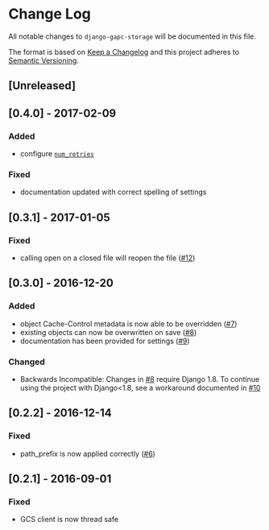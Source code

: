 # Change Log

All notable changes to `django-gapc-storage` will be documented in this file.

The format is based on [Keep a Changelog](http://keepachangelog.com/) and this project adheres to [Semantic Versioning](http://semver.org/).

## [Unreleased]

## [0.4.0] - 2017-02-09

### Added

* configure [`num_retries`](https://github.com/eldarion/django-gapc-storage/blob/ce15daca2026357cea9011c8c4a838d4719c8abe/README.rst#gapc_storagenum_retries)

### Fixed

* documentation updated with correct spelling of settings

## [0.3.1] - 2017-01-05

### Fixed

* calling open on a closed file will reopen the file ([#12](https://github.com/eldarion/django-gapc-storage/pull/12))

## [0.3.0] - 2016-12-20

### Added

* object Cache-Control metadata is now able to be overridden ([#7](https://github.com/eldarion/django-gapc-storage/pull/7))
* existing objects can now be overwritten on save ([#8](https://github.com/eldarion/django-gapc-storage/pull/8))
* documentation has been provided for settings ([#9](https://github.com/eldarion/django-gapc-storage/pull/9))

### Changed

* Backwards Incompatible: Changes in [#8](https://github.com/eldarion/django-gapc-storage/pull/8) require Django 1.8.  To continue using the project with Django<1.8, see a workaround documented in [#10](https://github.com/eldarion/django-gapc-storage/issues/10)

## [0.2.2] - 2016-12-14

### Fixed

* path_prefix is now applied correctly ([#6](https://github.com/eldarion/django-gapc-storage/pull/6))

## [0.2.1] - 2016-09-01

### Fixed

* GCS client is now thread safe
